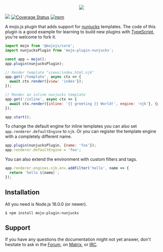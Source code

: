 <p align="center">
  <a href="https://mojojs.org">
    <picture>
      <source srcset="https://github.com/mojolicious/mojo.js/blob/main/docs/images/logo-dark.png?raw=true" media="(prefers-color-scheme: dark)">
      <img src="https://github.com/mojolicious/mojo.js/blob/main/docs/images/logo.png?raw=true" style="margin: 0 auto;">
    </picture>
  </a>
</p>

[![](https://github.com/mojolicious/mojo-plugin-nunjucks/workflows/test/badge.svg)](https://github.com/mojolicious/mojo-plugin-nunjucks/actions)
[![Coverage Status](https://coveralls.io/repos/github/mojolicious/mojo-plugin-nunjucks/badge.svg?branch=main)](https://coveralls.io/github/mojolicious/mojo-plugin-nunjucks?branch=main)
[![npm](https://img.shields.io/npm/v/mojo-plugin-nunjucks.svg)](https://www.npmjs.com/package/mojo-plugin-nunjucks)

A mojo.js plugin that adds support for [nunjucks](https://www.npmjs.com/package/nunjucks) templates. The code of this
plugin is a good example for learning to build new plugins with [TypeScript](https://www.typescriptlang.org/), you're
welcome to fork it.

```js
import mojo from '@mojojs/core';
import nunjucksPlugin from 'mojo-plugin-nunjucks';

const app = mojo();
app.plugin(nunjucksPlugin);

// Render template "views/index.html.njk"
app.get('/template', async ctx => {
  await ctx.render({view: 'index'});
});

// Render an inline nunjucks template
app.get('/inline', async ctx => {
  await ctx.render({inline: '{{ greeting }} World!', engine: 'njk'}, {greeting: 'Hello'});
});

app.start();
```

To change the default engine for inline templates you can also set `app.renderer.defaultEngine` to `njk`. Or you can
register the template engine with a completely different name.

```js
app.plugin(nunjucksPlugin, {name: 'foo'});
app.renderer.defaultEngine = 'foo';
```

You can also extend the environment with custom filters and tags.

```js
app.renderer.engines.njk.env.addFilter('hello', name => {
  return `hello ${name}`;
});
```

## Installation

All you need is Node.js 16.0.0 (or newer).

```
$ npm install mojo-plugin-nunjucks
```

## Support

If you have any questions the documentation might not yet answer, don't hesitate to ask in the
[Forum](https://github.com/mojolicious/mojo.js/discussions), on [Matrix](https://matrix.to/#/#mojo:matrix.org), or
[IRC](https://web.libera.chat/#mojo).
